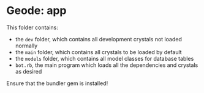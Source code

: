 # Geode: app

This folder contains:
* the `dev` folder, which contains all development crystals not loaded normally
* the `main` folder, which contains all crystals to be loaded by default
* the `models` folder, which contains all model classes for database tables
* `bot.rb`, the main program which loads all the dependencies and crystals as desired

Ensure that the bundler gem is installed!